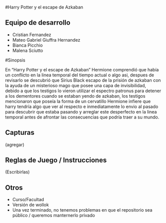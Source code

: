 #Harry Potter y el escape de Azkaban


## Equipo de desarrollo

- Cristian Fernandez
- Mateo Gabriel Giuffra Hernandez
- Bianca Picchio
- Malena Sciutto

#Sinopsis

En “Harry Potter y el escape de Azkaban” Hermione comprendió que había un conflicto en la linea temporal del tiempo actual o algo asi, despues de revisarlo se descubrió que Sirius Black escapo de la prisión de azkaban con la ayuda de un misterioso mago que posee una capa de invisibilidad, debido a que los testigos lo vieron utilizar el espectro patronus para detener a los dementores cuando se estaban yendo de azkaban, los testigos mencionaron que poseía la forma de un cervatillo Hermione infiere que harry tendría algo que ver al respecto e inmediatamente lo envio al pasado para descubrir que estaba pasando y arreglar este desperfecto en la linea temporal antes de afrontar las consecuencias que podría traer a su mundo.

## Capturas

(agregar)

## Reglas de Juego / Instrucciones

(Escribirlas)


## Otros

- Curso/Facultad
- Versión de wollok
- Una vez terminado, no tenemos problemas en que el repositorio sea público / queremos manternerlo privado
